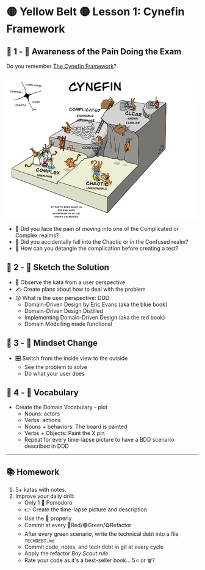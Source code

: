 # 🟡 Yellow Belt 🟡 Lesson 1: Cynefin Framework

## 🍅 1 - 🤔 Awareness of the Pain Doing the Exam

Do you remember
[The Cynefin Framework](https://www.youtube.com/watch?v=N7oz366X0-8)?

![The Cynefin Framework](cynefin.png)

- 🤔 Did you face the pain of moving into one of the Complicated or Complex
  realms?
- 🤔 Did you accidentally fall into the Chaotic or in the Confused realm?
- 🤔 How can you detangle the complication before creating a test?

## 🍅 2 - 📝 Sketch the Solution

- 👀 Observe the kata from a user perspective
- ✍️ Create plans about how to deal with the problem
- 😲 What is the user perspective: DDD
  - Domain-Driven Design by Eric Evans (aka the blue book)
  - Domain-Driven Design Distilled
  - Implementing Domain-Driven Design (aka the red book)
  - Domain Modelling made functional

## 🍅 3 - 🧠 Mindset Change

- 🎛️ Switch from the inside view to the outside
  - See the problem to solve
  - Do what your user does

## 🍅 4 - 📖 Vocabulary

- Create the Domain Vocabulary - plot
  - Nouns: actors
  - Verbs: actions
  - Nouns + behaviors: The board is painted
  - Verbs + Objects: Paint the X pin
  - Repeat for every time-lapse picture to have a BDD scenario described in DDD

---

## 📚 Homework

1. 5+ katas with notes.
2. Improve your daily drill:
   - Only 1 🍅 Pomodoro
   - 👉 Create the time-lapse picture and description
   - Use the 📝 properly
   - Commit at every 🔴Red/🟢Green/♻️Refactor
   - After every green scenario, write the technical debt into a file
     `TECHDEBT.md`
   - Commit code, notes, and tech debt in git at every cycle
   - Apply the refactor _Boy Scout rule_
   - Rate your code as it's a best-seller book... 5⭐️ or 🗑️?
